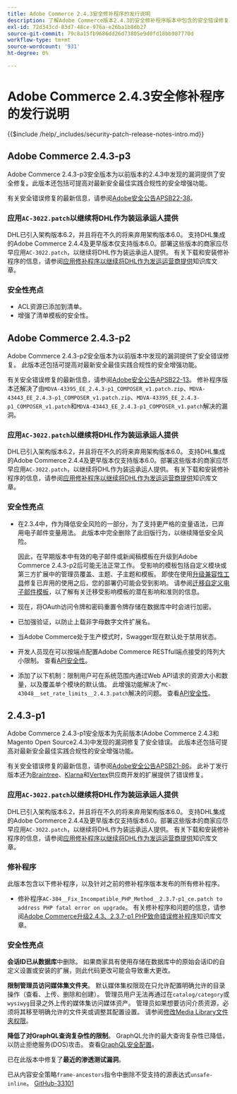 ```yaml
---
title: Adobe Commerce 2.4.3安全修补程序的发行说明
description: 了解Adobe Commerce版本2.4.3的安全修补程序版本中包含的安全错误修复、安全增强和其他安全相关更新。
exl-id: 72d343cd-83d7-48ce-976a-e26ba1b8db27
source-git-commit: 79c8a15fb9686dd26d73805e9d0fd18bb987770d
workflow-type: tm+mt
source-wordcount: '931'
ht-degree: 0%

---
```



# Adobe Commerce 2.4.3安全修补程序的发行说明

{{$include /help/_includes/security-patch-release-notes-intro.md}}

## Adobe Commerce 2.4.3-p3

Adobe Commerce 2.4.3-p3安全版本为以前版本的2.4.3中发现的漏洞提供了安全修复。此版本还包括可提高对最新安全最佳实践合规性的安全增强功能。

有关安全错误修复的最新信息，请参阅[Adobe安全公告APSB22-38](https://helpx.adobe.com/security/products/magento/apsb22-38.html)。

### 应用`AC-3022.patch`以继续将DHL作为装运承运人提供

DHL已引入架构版本6.2，并且将在不久的将来弃用架构版本6.0。 支持DHL集成的Adobe Commerce 2.4.4及更早版本仅支持版本6.0。部署这些版本的商家应尽早应用`AC-3022.patch`，以继续将DHL作为装运承运人提供。 有关下载和安装修补程序的信息，请参阅[应用修补程序以继续将DHL作为发运运营商提供](https://support.magento.com/hc/en-us/articles/7707818131597-Apply-a-patch-to-continue-offering-DHL-as-shipping-carrier)知识库文章。

### 安全性亮点

* ACL资源已添加到清单。
* 增强了清单模板的安全性。

## Adobe Commerce 2.4.3-p2

Adobe Commerce 2.4.3-p2安全版本为以前版本中发现的漏洞提供了安全错误修复。 此版本还包括可提高对最新安全最佳实践合规性的安全增强功能。

有关安全错误修复的最新信息，请参阅[Adobe安全公告APSB22-13](https://helpx.adobe.com/security/products/magento/apsb22-13.html)。  修补程序版本还解决了由`MDVA-43395_EE_2.4.3-p1_COMPOSER_v1.patch.zip`、`MDVA-43443_EE_2.4.3-p1_COMPOSER_v1.patch.zip`、`MDVA-43395_EE_2.4.3-p1_COMPOSER_v1.patch`和`MDVA-43443_EE_2.4.3-p1_COMPOSER_v1.patch`解决的漏洞。


### 应用`AC-3022.patch`以继续将DHL作为装运承运人提供

DHL已引入架构版本6.2，并且将在不久的将来弃用架构版本6.0。 支持DHL集成的Adobe Commerce 2.4.4及更早版本仅支持版本6.0。部署这些版本的商家应尽早应用`AC-3022.patch`，以继续将DHL作为装运承运人提供。 有关下载和安装修补程序的信息，请参阅[应用修补程序以继续将DHL作为发运运营商提供](https://support.magento.com/hc/en-us/articles/7707818131597-Apply-a-patch-to-continue-offering-DHL-as-shipping-carrier)知识库文章。

### 安全性亮点

* 在2.3.4中，作为降低安全风险的一部分，为了支持更严格的变量语法，已弃用电子邮件变量用法。 此版本中完全删除了此旧版行为，以继续降低安全风险。

  因此，在早期版本中有效的电子邮件或新闻稿模板在升级到Adobe Commerce 2.4.3-p2后可能无法正常工作。 受影响的模板包括自定义模块或第三方扩展中的管理员覆盖、主题、子主题和模板。 即使在使用[升级兼容性工具](https://experienceleague.adobe.com/docs/commerce-operations/upgrade-guide/upgrade-compatibility-tool/overview.html?lang=en)修复已弃用的使用之后，您的部署仍可能会受到影响。 请参阅[迁移自定义电子邮件模板](https://developer.adobe.com/commerce/frontend-core/guide/templates/email-migration/)，以了解有关迁移受影响模板的潜在影响和准则的信息。

* 现在，将OAuth访问令牌和密码重置令牌存储在数据库中时会进行加密。<!-- AC-520 1323-->

* 已加强验证，以防止上载非字母数字文件扩展名。<!-- AC-479-->

* 当Adobe Commerce处于生产模式时，Swagger现在默认处于禁用状态。<!-- AC-1450-->

* 开发人员现在可以按端点配置Adobe Commerce RESTful端点接受的阵列大小限制。 查看[API安全性](https://developer.adobe.com/commerce/webapi/get-started/api-security/)。<!-- AC-465-->

* 添加了以下机制：限制用户可在系统范围内通过Web API请求的资源大小和数量，以及覆盖单个模块的默认值。 此增强功能解决了`MC-43048__set_rate_limits__2.4.3.patch`解决的问题。 查看[API安全性](https://developer.adobe.com/commerce/webapi/get-started/api-security/)。<!-- AC-1120-->


## 2.4.3-p1

Adobe Commerce 2.4.3-p1安全版本为先前版本(Adobe Commerce 2.4.3和Magento Open Source2.4.3)中发现的漏洞修复了安全错误。 此版本还包括可提高对最新安全最佳实践合规性的安全增强功能。


有关安全错误修复的最新信息，请参阅[Adobe安全公告APSB21-86](https://helpx.adobe.com/security/products/magento/apsb21-86.html)。 此补丁发行版本还为[Braintree](https://experienceleague.adobe.com/docs/commerce-admin/stores-sales/payments/braintree.html)、[Klarna](https://marketplace.magento.com/klarna-m2-klarna.html)和[Vertex](https://marketplace.magento.com/vertexinc-vertex-tax-module.html)供应商开发的扩展提供了错误修复。

### 应用`AC-3022.patch`以继续将DHL作为装运承运人提供

DHL已引入架构版本6.2，并且将在不久的将来弃用架构版本6.0。 支持DHL集成的Adobe Commerce 2.4.4及更早版本仅支持版本6.0。部署这些版本的商家应尽早应用`AC-3022.patch`，以继续将DHL作为装运承运人提供。 有关下载和安装修补程序的信息，请参阅[应用修补程序以继续将DHL作为发运运营商提供](https://support.magento.com/hc/en-us/articles/7707818131597-Apply-a-patch-to-continue-offering-DHL-as-shipping-carrier)知识库文章。

### 修补程序

此版本包含以下修补程序，以及针对之前的修补程序版本发布的所有修补程序。

* 修补程序`AC-384__Fix_Incompatible_PHP_Method__2.3.7-p1_ce.patch to address PHP fatal error on upgrade`。 有关修补程序和问题的信息，请参阅[Adobe Commerce升级2.4.3、2.3.7-p1 PHP致命错误修补程序](https://support.magento.com/hc/en-us/articles/4408021533069-Adobe-Commerce-upgrade-2-4-3-2-3-7-p1-PHP-Fatal-error-Hotfix)知识库文章。

### 安全性亮点

**会话ID已从数据库**&#x200B;中删除。 如果商家具有使用存储在数据库中的原始会话ID的自定义设置或安装的扩展，则此代码更改可能会导致重大更改。<!-- MC-40976-->

**限制管理员访问媒体集文件夹**。 默认媒体集权限现在只允许配置明确允许的目录操作（查看、上传、删除和创建）。 管理员用户无法再通过在`catalog/category`或`wysiwyg`目录之外上传的媒体集访问媒体资产。 管理员如果想要访问介质资源，必须将其移至明确允许的文件夹或调整其配置设置。 请参阅[修改Media Library文件夹权限](https://developer.adobe.com/commerce/php/tutorials/backend/modify-image-library-permissions/)。<!-- B2B-1897-->

**降低了对GraphQL查询复杂性的限制**。 GraphQL允许的最大查询复杂性已降低，以防止拒绝服务(DOS)攻击。 查看[GraphQL安全配置](https://developer.adobe.com/commerce/webapi/graphql/security-configuration.html)。<!-- PWA-1700-->

已在此版本中修复了&#x200B;**最近的渗透测试漏洞**。<!-- MC-42431-->

已从内容安全策略`frame-ancestors`指令中删除不受支持的源表达式`unsafe-inline`。 [GitHub-33101](https://github.com/magento/magento2/issues/33101)<!-- MC-42632-->
